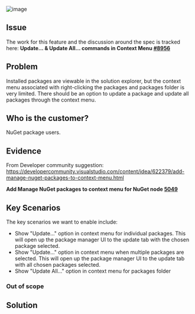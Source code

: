 ![image](https://user-images.githubusercontent.com/14800916/72940790-59a00e00-3d24-11ea-89bd-1bd04ab2aa76.png)

## Issue
The work for this feature and the discussion around the spec is tracked here:
**Update... & Update All... commands in Context Menu [#8956](https://github.com/NuGet/Home/issues/8956)**

## Problem
Installed packages are viewable in the solution explorer, but the context menu associated with right-clicking the packages and packages folder is very limited. There should be an option to update a package and update all packages through the context menu.

## Who is the customer?
NuGet package users.

## Evidence
From Developer community suggestion: https://developercommunity.visualstudio.com/content/idea/622379/add-manage-nuget-packages-to-context-menu.html

**Add Manage NuGet packages to context menu for NuGet node [5049](https://github.com/NuGet/Home/issues/5049)**

## Key Scenarios
The key scenarios we want to enable include:
* Show "Update..." option in context menu for individual packages. This will open up the package manager UI to the update tab with the chosen package selected.
* Show "Update..." option in context menu when multiple packages are selected. This will open up the package manager UI to the update tab with all chosen packages selected.
* Show "Update All..." option in context menu for packages folder

### Out of scope

## Solution
